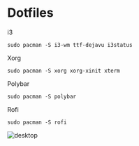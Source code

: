 # Dotfiles

i3
```
sudo pacman -S i3-wm ttf-dejavu i3status
```

Xorg
```
sudo pacman -S xorg xorg-xinit xterm
```

Polybar
```
sudo pacman -S polybar
```

Rofi
```
sudo pacman -S rofi
```

![desktop](https://user-images.githubusercontent.com/47087703/224602442-b6cfb0fa-1968-488d-b263-1aabc64d30b6.png)

